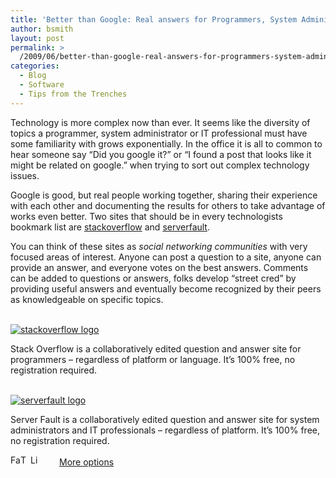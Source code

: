 ```yaml
---
title: 'Better than Google: Real answers for Programmers, System Administrators and IT Professionals'
author: bsmith
layout: post
permalink: >
  /2009/06/better-than-google-real-answers-for-programmers-system-administrators-and-it-professionals/
categories:
  - Blog
  - Software
  - Tips from the Trenches
---
```

Technology is more complex now than ever. It seems like the diversity of topics a programmer, system administrator or IT professional must have some familiarity with grows exponentially. In the office it is all to common to hear someone say “Did you google it?” or “I found a post that looks like it might be related on google.” when trying to sort out complex technology issues.

Google is good, but real people working together, sharing their experience with each other and documenting the results for others to take advantage of works even better. Two sites that should be in every technologists bookmark list are [stackoverflow][1] and [serverfault][2].

You can think of these sites as *social networking communities* with very focused areas of interest. Anyone can post a question to a site, anyone can provide an answer, and everyone votes on the best answers. Comments can be added to questions or answers, folks develop “street cred” by providing useful answers and eventually become recognized by their peers as knowledgeable on specific topics.

<div style="text-align-left;">
  <a href="http://www.stackoverflow.com"><br /> <img src="http://wp-media.s3.amazonaws.com/logos/stackoverflow_logo.png" alt="stackoverflow logo" border="0" /><br /> </a>
</div>

Stack Overflow is a collaboratively edited question and answer site for  
programmers – regardless of platform or language. It’s 100% free, no  
registration required.

<div style="text-align-left;">
  <a href="http://www.serverfault.com"><br /> <img src="http://wp-media.s3.amazonaws.com/logos/serverfault_logo.png" alt="serverfault logo" border="0" /><br /> </a>
</div>

Server Fault is a collaboratively edited question and answer site for system  
administrators and IT professionals – regardless of platform. It’s 100% free,  
no registration required.

<div class="addtoany_share_save_container">
  <div class="a2a_kit a2a_target addtoany_list" id="wpa2a_47">
    <a class="a2a_button_facebook" href="http://www.addtoany.com/add_to/facebook?linkurl=http%3A%2F%2Fwww.idevelopsoftware.com%2F2009%2F06%2Fbetter-than-google-real-answers-for-programmers-system-administrators-and-it-professionals%2F&linkname=Better%20than%20Google%3A%20Real%20answers%20for%20Programmers%2C%20System%20Administrators%20and%20IT%20Professionals" title="Facebook" rel="nofollow" target="_blank"><img src="http://www.idevelopsoftware.com/wp-content/plugins/add-to-any/icons/facebook.png" width="16" height="16" alt="Facebook" /></a><a class="a2a_button_twitter" href="http://www.addtoany.com/add_to/twitter?linkurl=http%3A%2F%2Fwww.idevelopsoftware.com%2F2009%2F06%2Fbetter-than-google-real-answers-for-programmers-system-administrators-and-it-professionals%2F&linkname=Better%20than%20Google%3A%20Real%20answers%20for%20Programmers%2C%20System%20Administrators%20and%20IT%20Professionals" title="Twitter" rel="nofollow" target="_blank"><img src="http://www.idevelopsoftware.com/wp-content/plugins/add-to-any/icons/twitter.png" width="16" height="16" alt="Twitter" /></a><a class="a2a_button_linkedin" href="http://www.addtoany.com/add_to/linkedin?linkurl=http%3A%2F%2Fwww.idevelopsoftware.com%2F2009%2F06%2Fbetter-than-google-real-answers-for-programmers-system-administrators-and-it-professionals%2F&linkname=Better%20than%20Google%3A%20Real%20answers%20for%20Programmers%2C%20System%20Administrators%20and%20IT%20Professionals" title="LinkedIn" rel="nofollow" target="_blank"><img src="http://www.idevelopsoftware.com/wp-content/plugins/add-to-any/icons/linkedin.png" width="16" height="16" alt="LinkedIn" /></a><a class="a2a_dd addtoany_share_save" href="http://www.addtoany.com/share_save" style="background:url(http://www.idevelopsoftware.com/wp-content/plugins/add-to-any/favicon.png) no-repeat scroll 9px 0px !important;padding:0 0 0 30px;display:inline-block;height:16px;line-height:16px;vertical-align:middle">More options</a>
  </div>
</div>

 [1]: http://www.stackoverflow.com
 [2]: http://www.serverfault.com